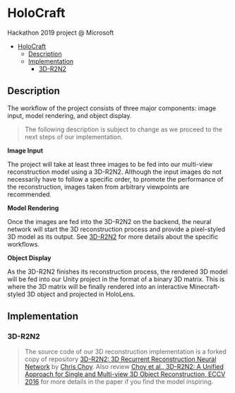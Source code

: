 # HoloCraft
Hackathon 2019 project @ Microsoft 
- [HoloCraft](#holocraft)
  - [Description](#description)
  - [Implementation](#implementation)
    - [3D-R2N2](#3d-r2n2)


## Description

The workflow of the project consists of three major components: image input, model rendering, and object display. 

> The following description is subject to change as we proceed to the next steps of our implementation.

**Image Input**

The project will take at least three images to be fed into our multi-view reconstruction model using a 3D-R2N2. Although the input images do not necessarily have to follow a specific order, to promote the performance of the reconstruction, images taken from arbitrary viewpoints are recommended. 

**Model Rendering**

Once the images are fed into the 3D-R2N2 on the backend, the neural network will start the 3D reconstruction process and provide a pixel-styled 3D model as its output. See [3D-R2N2](#3d-r2n2) for more details about the specific workflows. 

**Object Display**

As the 3D-R2N2 finishes its reconstruction process, the rendered 3D model will be fed into our Unity project in the format of a binary 3D matrix. This is where the 3D matrix will be finally rendered into an interactive Minecraft-styled 3D object and projected in HoloLens.

## Implementation

### 3D-R2N2

>The source code of our 3D reconstruction implementation is a forked copy of repository [3D-R2N2: 3D Recurrent Reconstruction Neural Network](https://github.com/chrischoy/3D-R2N2) by [Chris Choy](https://github.com/chrischoy). 
>Also review [Choy et al., 3D-R2N2: A Unified Approach for Single and Multi-view 3D Object Reconstruction, ECCV 2016](https://arxiv.org/abs/1604.00449) for more details in the paper if you find the model inspiring. 